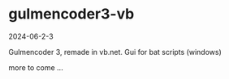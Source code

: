 # gulmencoder3-vb
2024-06-2-3

Gulmencoder 3, remade in vb.net. Gui for bat scripts (windows)



more to come ...
